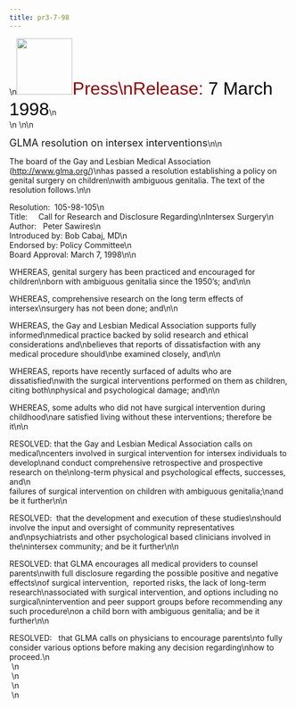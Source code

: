 ```yaml
---
title: pr3-7-98
---
```


\n<IMG SRC="/img/logo100.gif" HEIGHT="101" WIDTH="100" /><FONT FACE="Arial,Helvetica"><FONT SIZE="+3"><FONT COLOR="#990000">Press\nRelease: </FONT><FONT COLOR="#000000">7 March 1998</FONT></FONT></FONT>\n  
\n&nbsp;\n\n

<FONT SIZE="+1"><span class="caps">GLMA</span> resolution on intersex interventions</FONT>\n\n

The board of the Gay and Lesbian Medical Association (<A HREF="http://www.glma.org/">http://www.glma.org/</A>)\nhas passed a resolution establishing a policy on genital surgery on children\nwith ambiguous genitalia. The text of the resolution follows.\n\n

Resolution:&nbsp; 105-98-105\n  
Title:&nbsp;&nbsp;&nbsp;&nbsp; Call for Research and Disclosure Regarding\nIntersex Surgery\n  
Author:&nbsp;&nbsp; Peter Sawires\n  
Introduced by: Bob Cabaj, MD\n  
Endorsed by: Policy Committee\n  
Board Approval: March 7, 1998\n\n

<span class="caps">WHEREAS</span>, genital surgery has been practiced and encouraged for children\nborn with ambiguous genitalia since the 1950&#8217;s; and\n\n

<span class="caps">WHEREAS</span>, comprehensive research on the long term effects of intersex\nsurgery has not been done; and\n\n

<span class="caps">WHEREAS</span>, the Gay and Lesbian Medical Association supports fully informed\nmedical practice backed by solid research and ethical considerations and\nbelieves that reports of dissatisfaction with any medical procedure should\nbe examined closely, and\n\n

<span class="caps">WHEREAS</span>, reports have recently surfaced of adults who are dissatisfied\nwith the surgical interventions performed on them as children, citing both\nphysical and psychological damage; and\n\n

<span class="caps">WHEREAS</span>, some adults who did not have surgical intervention during childhood\nare satisfied living without these interventions; therefore be it\n\n

<span class="caps">RESOLVED</span>: that the Gay and Lesbian Medical Association calls on medical\ncenters involved in surgical intervention for intersex individuals to develop\nand conduct comprehensive retrospective and prospective research on the\nlong-term physical and psychological effects, successes, and\n  
failures of surgical intervention on children with ambiguous genitalia;\nand be it further\n\n

<span class="caps">RESOLVED</span>:&nbsp; that the development and execution of these studies\nshould involve the input and oversight of community representatives and\npsychiatrists and other psychological based clinicians involved in the\nintersex community; and be it further\n\n

<span class="caps">RESOLVED</span>: that <span class="caps">GLMA</span> encourages all medical providers to counsel parents\nwith full disclosure regarding the possible positive and negative effects\nof surgical intervention,&nbsp; reported risks, the lack of long-term research\nassociated with surgical intervention, and options including no surgical\nintervention and peer support groups before recommending any such procedure\non a child born with ambiguous genitalia; and be it further\n\n

<span class="caps">RESOLVED</span>:&nbsp;&nbsp; that <span class="caps">GLMA</span> calls on physicians to encourage parents\nto fully consider various options before making any decision regarding\nhow to proceed.\n  
&nbsp;\n  
&nbsp;\n  
&nbsp;\n  
&nbsp;\n